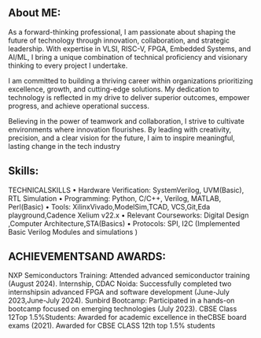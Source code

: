 ## About ME:
As a forward-thinking professional, I am passionate about shaping the future of technology through innovation, collaboration, and strategic leadership. With expertise in VLSI, RISC-V, FPGA, Embedded Systems, and AI/ML, I bring a unique combination of technical proficiency and visionary thinking to every project I undertake.

I am committed to building a thriving career within organizations prioritizing excellence, growth, and cutting-edge solutions. My dedication to technology is reflected in my drive to deliver superior outcomes, empower progress, and achieve operational success.

Believing in the power of teamwork and collaboration, I strive to cultivate environments where innovation flourishes. By leading with creativity, precision, and a clear vision for the future, I aim to inspire meaningful, lasting change in the tech industry

## Skills:
TECHNICALSKILLS
• Hardware Verification: SystemVerilog, UVM(Basic), RTL Simulation
• Programming: Python, C/C++, Verilog, MATLAB, Perl(Basic) • Tools: XilinxVivado,ModelSim,TCAD, VCS,Git,Eda playground,Cadence Xelium v22.x
• Relevant Courseworks: Digital Design ,Computer Architecture,STA(Basics) • Protocols: SPI, I2C (Implemented Basic Verilog Modules and simulations )

## ACHIEVEMENTSAND AWARDS:
NXP Semiconductors Training: Attended advanced semiconductor training (August 2024). 
Internship, CDAC Noida: Successfully completed two internshipsin advanced FPGA and software development (June-July 2023,June-July 2024).
Sunbird Bootcamp: Participated in a hands-on bootcamp focused on emerging technologies (July 2023). 
CBSE Class 12Top 1.5%Students: Awarded for academic excellence in theCBSE board exams (2021). Awarded for CBSE CLASS 12th top 1.5% students


